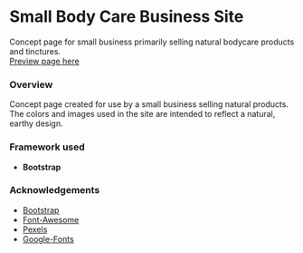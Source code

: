 # Small Body Care Business Site
Concept page for small business primarily selling natural bodycare products and tinctures.<br>
[Preview page here](https://oliviagi.github.io/Website_Herbal-House/)
### Overview
Concept page created for use by a small business selling natural products. The colors and images used in the site are intended to reflect a natural, earthy design.

### Framework used
* **Bootstrap**

### Acknowledgements
* [Bootstrap](https://getbootstrap.com/)
* [Font-Awesome](https://fontawesome.com/)
* [Pexels](https://www.pexels.com/)
* [Google-Fonts](https://fonts.google.com/)
